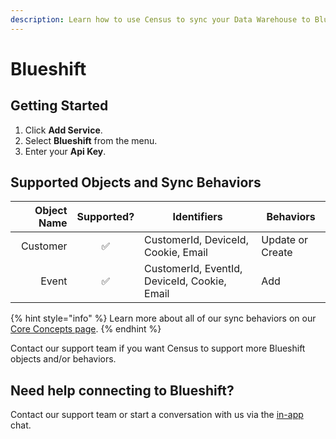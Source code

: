 ```yaml
---
description: Learn how to use Census to sync your Data Warehouse to Blueshift.
---
```


# Blueshift

## Getting Started

1. Click **Add Service**.
2. Select **Blueshift** from the menu.
3. Enter your **Api Key**.

## Supported Objects and Sync Behaviors <a href="#supported-objects-and-sync-behaviors" id="supported-objects-and-sync-behaviors"></a>

| **Object Name** | **Supported?** | **Identifiers**  | **Behaviors**    |
| --------------: | :------------: | ---------------- |------------------|
| Customer | ✅ | CustomerId, DeviceId, Cookie, Email | Update or Create |
| Event | ✅ | CustomerId, EventId, DeviceId, Cookie, Email | Add              |

{% hint style="info" %}
Learn more about all of our sync behaviors on our [Core Concepts page](../basics/core-concept/#the-different-sync-behaviors).
{% endhint %}

Contact our support team if you want Census to support more Blueshift objects and/or behaviors.

## Need help connecting to Blueshift?

Contact our support team or start a conversation with us via the [in-app](https://app.getcensus.com) chat.
